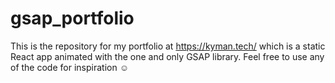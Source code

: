 # gsap_portfolio

This is the repository for my portfolio at https://kyman.tech/ which is a static React app animated with the one and only GSAP library.  Feel free to use any of the code for inspiration :relaxed:

